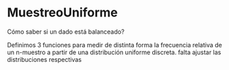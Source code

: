 # MuestreoUniforme
Cómo saber si un dado está balanceado?

Definimos 3 funciones para medir de distinta forma la frecuencia relativa de un n-muestro a partir de una distribución uniforme discreta.
falta ajustar las distribuciones respectivas 
